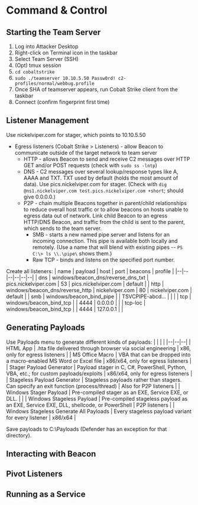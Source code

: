 # Command & Control

## Starting the Team Server

1. Log into Attacker Desktop
2. Right-click on Terminal icon in the taskbar
3. Select Team Server (SSH)
4. (Opt) tmux session
5. ```cd cobaltstrike```
6. ```sudo ./teamserver 10.10.5.50 Passw0rd! c2-profiles/normal/webbug.profile```
7. Once SHA of teamserver appears, run Cobalt Strike client from the taskbar
8. Connect (confirm fingerprint first time)

## Listener Management

Use nickelviper.com for stager, which points to 10.10.5.50

* Egress listeners (Cobalt Strike > Listeners) - allow Beacon to communicate outside of the target network to team server
  * HTTP - allows Beacon to send and receive C2 messages over HTTP GET and/or POST requests (check with ```sudo ss -lntp```)
  * DNS - C2 messages over several lookup/response types like A, AAAA and TXT. TXT used by default (holds the most amount of data). Use pics.nickelviper.com for stager. (Check with ```dig @ns1.nickelviper.com test.pics.nickelviper.com +short```; should give 0.0.0.0.)
  * P2P - chain multiple Beacons together in parent/child relationships to reduce overall host traffic or to allow beacons on hosts unable to egress data out of network. Link child Beacon to an egress HTTP/DNS Beacon, and traffic from the child is sent to the parent, which sends to the team server.
    * SMB - starts a new named pipe server and listens for an incoming connection. This pipe is available both locally and remotely. (Use a name that will blend with existing pipes -- ```PS C:\> ls \\.\pipe\``` shows them.)
    * Raw TCP - binds and listens on the specified port number.

Create all listeners:
| name | payload | host | port | beacons | profile |
|--|--|--|--|--|--|
| dns | windows/beacon_dns/reverse_dns_txt | pics.nickelviper.com | 53 | pics.nickelviper.com | default |
| http | windows/beacon_dns/reverse_http | nickelviper.com | 80 | nickelviper.com | default |
| smb | windows/beacon_bind_pipe | | TSVCPIPE-abcd... | | |
| tcp | windows/beacon_bind_tcp | | 4444 | 0.0.0.0 | |
| tcp-loc | windows/beacon_bind_tcp | | 4444 | 127.0.0.1 | |

## Generating Payloads

Use Payloads menu to generate different kinds of payloads:
| | | |
|--|--|--|
| HTML App | .hta file delivered through browser via social engineering | x86, only for egress listeners |
| MS Office Macro | VBA that can be dropped into a macro-enabled MS Word or Excel file | x86/x64, only for egress listeners |
| Stager Payload Generator | Payload stager in C, C#, PowerShell, Python, VBA, etc.; for custom payloads/exploits | x86/x64, only for egress listeners |
| Stageless Payload Generator | Stageless payloads rather than stagers. Can specify an exit function (process/thread) | Also for P2P listeners |
| Windows Stager Payload | Pre-compiled stager as an EXE, Service EXE, or DLL. | |
| Windows Stageless Payload | Pre-compiled stageless payload as an EXE, Service EXE, DLL, shellcode, or PowerShell | P2P listeners |
| Windows Stageless Generate All Payloads | Every stageless payload variant for every listener | x86/x64 |

Save payloads to C:\Payloads (Defender has an exception for that directory).

## Interacting with Beacon
## Pivot Listeners
## Running as a Service
